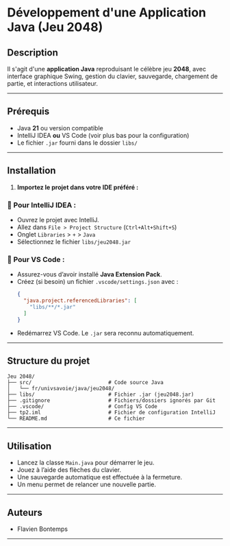 # Développement d'une Application Java (Jeu 2048)

## Description
Il s'agit d'une **application Java** reproduisant le célèbre jeu **2048**, avec interface graphique Swing, gestion du clavier, sauvegarde, chargement de partie, et interactions utilisateur.

---

## Prérequis
- Java **21** ou version compatible
- IntelliJ IDEA **ou** VS Code (voir plus bas pour la configuration)
- Le fichier `.jar` fourni dans le dossier `libs/`

---

## Installation

1. **Importez le projet dans votre IDE préféré :**

### 🔹 Pour IntelliJ IDEA :
- Ouvrez le projet avec IntelliJ.
- Allez dans `File > Project Structure` (`Ctrl+Alt+Shift+S`)
- Onglet `Libraries` > `+` > `Java`
- Sélectionnez le fichier `libs/jeu2048.jar`

### 🔹 Pour VS Code :
- Assurez-vous d’avoir installé **Java Extension Pack**.
- Créez (si besoin) un fichier `.vscode/settings.json` avec :
  ```json
  {
    "java.project.referencedLibraries": [
      "libs/**/*.jar"
    ]
  }
  ```
- Redémarrez VS Code. Le `.jar` sera reconnu automatiquement.

---

## Structure du projet

```
Jeu 2048/
├── src/                         # Code source Java
│   └── fr/univsavoie/java/jeu2048/
├── libs/                        # Fichier .jar (jeu2048.jar)
├── .gitignore                   # Fichiers/dossiers ignorés par Git
├── .vscode/                     # Config VS Code
├── tp2.iml                      # Fichier de configuration IntelliJ
└── README.md                    # Ce fichier
```

---

## Utilisation

- Lancez la classe `Main.java` pour démarrer le jeu.
- Jouez à l’aide des flèches du clavier.
- Une sauvegarde automatique est effectuée à la fermeture.
- Un menu permet de relancer une nouvelle partie.

---

## Auteurs

- Flavien Bontemps

---
